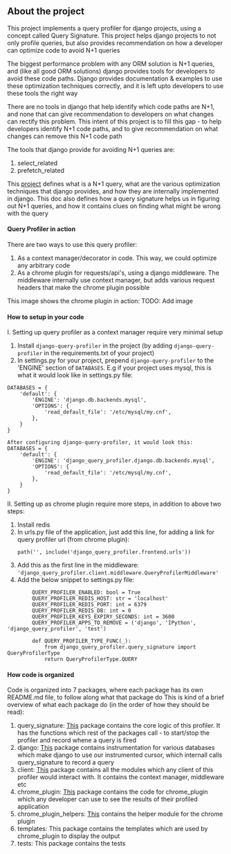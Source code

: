 
## About the project

This project implements a query profiler for django projects, using a concept called Query Signature.  This project 
helps django projects to not only profile queries, but also provides recommendation on how a developer can optimize code 
to avoid N+1 queries

The biggest performance problem with any ORM solution is N+1 queries, and (like all good ORM solutions) django provides
tools for developers to avoid these code paths. Django provides documentation & examples to use these optimization 
techniques correctly, and it is left upto developers to use these tools the right way

There are no tools in django that help identify which code paths are N+1, and none that can give recommendation to 
developers on what changes can rectify this problem.  This intent of this project is to fill this gap - to help 
developers identify N+1 code paths, and to give recommendation on what changes can remove this N+1 code path 
 
The tools that django provide for avoiding N+1 queries are:
1. select_related
2. prefetch_related


This [project](http://www.googgle.com) defines what is a N+1 query, what are the various optimization techniques that django 
provides, and how they are internally implemented in django.  This doc also defines how a query signature helps us in 
figuring out N+1 queries, and how it contains clues on finding what might be wrong with the query

#### Query Profiler in action

There are two ways to use this query profiler:
1. As a context manager/decorator in code.  This way, we could optimize any arbitrary code 
2. As a chrome plugin for requests/api's, using a django middleware.  The middleware internally use context manager, but
    adds various request headers that make the chrome plugin possible

This image shows the chrome plugin in action:
TODO: Add image

#### How to setup in your code

I. Setting up query profiler as a context manager require very minimal setup
   1. Install `django-query-profiler` in the project (by adding `django-query-profiler` in the requirements.txt of your project)
   2. In settings.py for your project, prepend `django-query-profiler` to the 'ENGINE' section of `DATABASES`.  E.g if your
    project uses mysql, this is what it would look like in settings.py file: 
    
    DATABASES = {
        'default': {
            'ENGINE': 'django.db.backends.mysql',
            'OPTIONS': {
                'read_default_file': '/etc/mysql/my.cnf',
            },
        }
    }
    
    After configuring django-query-profiler, it would look this:
    DATABASES = {
        'default': {
            'ENGINE': 'django_query_profiler.django.db.backends.mysql',
            'OPTIONS': {
                'read_default_file': '/etc/mysql/my.cnf',
            },
        }
    }

II. Setting up as chrome plugin require more steps, in addition to above two steps:
   1. Install redis
   2. In urls.py file of the application, just add this line, for adding a link for query profiler url (from chrome plugin):
      ```
      path('', include('django_query_profiler.frontend.urls'))
      ```
   3. Add this as the first line in the middleware:  `'django_query_profiler.client.middleware.QueryProfilerMiddleware'`
   4. Add the below snippet to settings.py file:

```
        QUERY_PROFILER_ENABLED: bool = True
        QUERY_PROFILER_REDIS_HOST: str = 'localhost'
        QUERY_PROFILER_REDIS_PORT: int = 6379
        QUERY_PROFILER_REDIS_DB: int = 0
        QUERY_PROFILER_KEYS_EXPIRY_SECONDS: int = 3600
        QUERY_PROFILER_APPS_TO_REMOVE = ('django', 'IPython', 'django_query_profiler', 'test')
        
        def QUERY_PROFILER_TYPE_FUNC(_):
            from django_query_profiler.query_signature import QueryProfilerType
            return QueryProfilerType.QUERY
   ```     
 
#### How code is organized
 
  Code is organized into 7 packages, where each package has its own README.md file, to follow along what that package do
  This is kind of a brief overview of what each package do (in the order of how they should be read):
   1. query_signature: [This](django_query_profiler/query_signature/README.md) package contains the core logic of this
                        profiler.  It has the functions which rest of the packages call - to start/stop the profiler and
                        record whene a query is fired
   2. django: [This](django_query_profiler/django/README.md) package contains instrumentation for various databases 
               which make django to use our instrumented cursor, which internall calls query_signature to record a query
   3. client: [This](django_query_profiler/client/README.md) package contains all the modules which any client of this
               profiler would interact with.  It contains the context manager, middleware etc
   4. chrome_plugin: [This](django_query_profiler/chrome_plugin/README.md) package contains the code for chrome_plugin
                      which any developer can use to see the results of their profiled application
   5. chrome_plugin_helpers:  [This](django_query_profiler/chrome_plugin_helpers/README.md) contains the helper module
                               for the chrome plugin
   6. templates: This package contains the templates which are used by chrome_plugin to display the output
   7. tests: This package contains the tests
     
 
